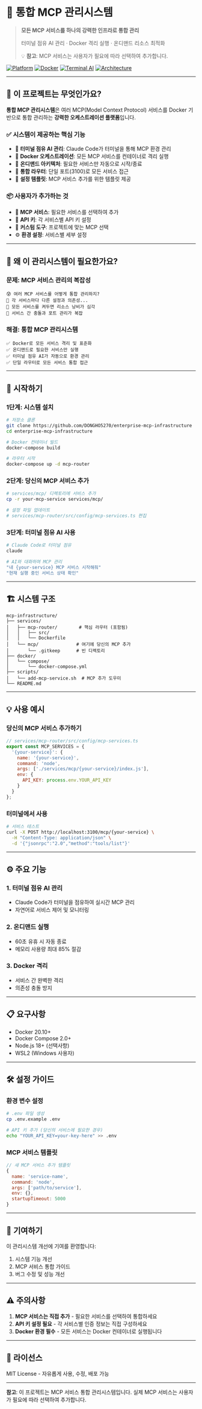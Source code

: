 # 🎯 **통합 MCP 관리시스템**

> **모든 MCP 서비스를 하나의 강력한 인프라로 통합 관리**
> 
> 터미널 점유 AI 관리 · Docker 격리 실행 · 온디맨드 리소스 최적화
> 
> 💡 **참고**: MCP 서비스는 사용자가 필요에 따라 선택하여 추가합니다.

[![Platform](https://img.shields.io/badge/Type-Management_System-green)](https://github.com/DONGHO5270/enterprise-mcp-infrastructure)
[![Docker](https://img.shields.io/badge/Docker-Orchestration-blue)](https://www.docker.com/)
[![Terminal AI](https://img.shields.io/badge/Terminal-AI_Managed-orange)](https://github.com/DONGHO5270/enterprise-mcp-infrastructure)
[![Architecture](https://img.shields.io/badge/Architecture-OnDemand-success)](https://github.com/DONGHO5270/enterprise-mcp-infrastructure)

---

## 🎯 **이 프로젝트는 무엇인가요?**

**통합 MCP 관리시스템**은 여러 MCP(Model Context Protocol) 서비스를 Docker 기반으로 통합 관리하는 **강력한 오케스트레이션 플랫폼**입니다.

### ✅ **시스템이 제공하는 핵심 기능**
- 🤖 **터미널 점유 AI 관리**: Claude Code가 터미널을 통해 MCP 환경 관리
- 🐳 **Docker 오케스트레이션**: 모든 MCP 서비스를 컨테이너로 격리 실행
- 🚀 **온디맨드 아키텍처**: 필요한 서비스만 자동으로 시작/종료
- 🔌 **통합 라우터**: 단일 포트(3100)로 모든 서비스 접근
- 📝 **설정 템플릿**: MCP 서비스 추가를 위한 템플릿 제공

### 📦 **사용자가 추가하는 것**
- 📌 **MCP 서비스**: 필요한 서비스를 선택하여 추가
- 🔑 **API 키**: 각 서비스별 API 키 설정
- 🎯 **커스텀 도구**: 프로젝트에 맞는 MCP 선택
- ⚙️ **환경 설정**: 서비스별 세부 설정

---

## 🤔 **왜 이 관리시스템이 필요한가요?**

### **문제: MCP 서비스 관리의 복잡성**
```
😰 여러 MCP 서비스를 어떻게 통합 관리하지?
🔧 각 서비스마다 다른 설정과 의존성...
💾 모든 서비스를 켜두면 리소스 낭비가 심각
🤯 서비스 간 충돌과 포트 관리가 복잡
```

### **해결: 통합 MCP 관리시스템**
```
✅ Docker로 모든 서비스 격리 및 표준화
✅ 온디맨드로 필요한 서비스만 실행
✅ 터미널 점유 AI가 자동으로 환경 관리
✅ 단일 라우터로 모든 서비스 통합 접근
```

---

## 🚀 **시작하기**

### **1단계: 시스템 설치**
```bash
# 저장소 클론
git clone https://github.com/DONGHO5270/enterprise-mcp-infrastructure
cd enterprise-mcp-infrastructure

# Docker 컨테이너 빌드
docker-compose build

# 라우터 시작
docker-compose up -d mcp-router
```

### **2단계: 당신의 MCP 서비스 추가**
```bash
# services/mcp/ 디렉토리에 서비스 추가
cp -r your-mcp-service services/mcp/

# 설정 파일 업데이트
# services/mcp-router/src/config/mcp-services.ts 편집
```

### **3단계: 터미널 점유 AI 사용**
```bash
# Claude Code로 터미널 점유
claude

# AI와 대화하며 MCP 관리
"내 {your-service} MCP 서비스 시작해줘"
"현재 실행 중인 서비스 상태 확인"
```

---

## 🏗️ **시스템 구조**

```
mcp-infrastructure/
├── services/
│   ├── mcp-router/        # 핵심 라우터 (포함됨)
│   │   ├── src/
│   │   └── Dockerfile
│   └── mcp/              # 여기에 당신의 MCP 추가
│       └── .gitkeep      # 빈 디렉토리
├── docker/
│   └── compose/
│       └── docker-compose.yml
├── scripts/
│   └── add-mcp-service.sh  # MCP 추가 도우미
└── README.md
```

---

## 💡 **사용 예시**

### **당신의 MCP 서비스 추가하기**
```javascript
// services/mcp-router/src/config/mcp-services.ts
export const MCP_SERVICES = {
  '{your-service}': {
    name: '{your-service}',
    command: 'node',
    args: ['./services/mcp/{your-service}/index.js'],
    env: {
      API_KEY: process.env.YOUR_API_KEY
    }
  }
};
```

### **터미널에서 사용**
```bash
# 서비스 테스트
curl -X POST http://localhost:3100/mcp/{your-service} \
  -H "Content-Type: application/json" \
  -d '{"jsonrpc":"2.0","method":"tools/list"}'
```

---

## ⚙️ **주요 기능**

### **1. 터미널 점유 AI 관리**
- Claude Code가 터미널을 점유하여 실시간 MCP 관리
- 자연어로 서비스 제어 및 모니터링

### **2. 온디맨드 실행**
- 60초 유휴 시 자동 종료
- 메모리 사용량 최대 85% 절감

### **3. Docker 격리**
- 서비스 간 완벽한 격리
- 의존성 충돌 방지

---

## 📋 **요구사항**

- Docker 20.10+
- Docker Compose 2.0+
- Node.js 18+ (선택사항)
- WSL2 (Windows 사용자)

---

## 🛠️ **설정 가이드**

### **환경 변수 설정**
```bash
# .env 파일 생성
cp .env.example .env

# API 키 추가 (당신의 서비스에 필요한 경우)
echo "YOUR_API_KEY=your-key-here" >> .env
```

### **MCP 서비스 템플릿**
```javascript
// 새 MCP 서비스 추가 템플릿
{
  name: 'service-name',
  command: 'node',
  args: ['path/to/service'],
  env: {},
  startupTimeout: 5000
}
```

---

## 🤝 **기여하기**

이 관리시스템 개선에 기여를 환영합니다:

1. 시스템 기능 개선
2. MCP 서비스 통합 가이드
3. 버그 수정 및 성능 개선

---

## ⚠️ **주의사항**

1. **MCP 서비스는 직접 추가** - 필요한 서비스를 선택하여 통합하세요
2. **API 키 설정 필요** - 각 서비스별 인증 정보는 직접 구성하세요
3. **Docker 환경 필수** - 모든 서비스는 Docker 컨테이너로 실행됩니다

---

## 📄 **라이선스**

MIT License - 자유롭게 사용, 수정, 배포 가능

---

**참고**: 이 프로젝트는 MCP 서비스 통합 관리시스템입니다. 실제 MCP 서비스는 사용자가 필요에 따라 선택하여 추가합니다.